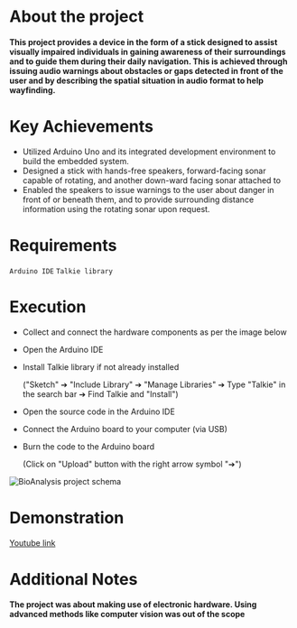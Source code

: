 # About the project
#### This project provides a device in the form of a stick designed to assist visually impaired individuals in gaining awareness of their surroundings and to guide them during their daily navigation. This is achieved through issuing audio warnings about obstacles or gaps detected in front of the user and by describing the spatial situation in audio format to help wayfinding.

# Key Achievements
* Utilized Arduino Uno and its integrated development environment to build the embedded system.
* Designed a stick with hands-free speakers, forward-facing sonar capable of rotating, and another down-ward facing sonar attached to
* Enabled the speakers to issue warnings to the user about danger in front of or beneath them, and to provide surrounding distance information using the rotating sonar upon request.

# Requirements
 `Arduino IDE`
 `Talkie library`

# Execution
* Collect and connect the hardware components as per the image below

* Open the Arduino IDE

* Install Talkie library if not already installed
  
  ("Sketch" ➔ "Include Library" ➔ "Manage Libraries" ➔ Type "Talkie" in the search bar ➔ Find Talkie and "Install")

* Open the source code in the Arduino IDE

* Connect the Arduino board to your computer (via USB)

* Burn the code to the Arduino board
  
  (Click on "Upload" button with the right arrow symbol "➔")
  
![BioAnalysis project schema](https://github.com/GalaluddinOwais/Blind-Guidance-Stick-/assets/111979327/d2111e5d-5537-45f3-a997-8f28f861207d)


# Demonstration

[Youtube link](https://www.youtube.com/watch?v=BvNhP8tvkyU)


# Additional Notes
#### The project was about making use of electronic hardware. Using advanced methods like computer vision was out of the scope
